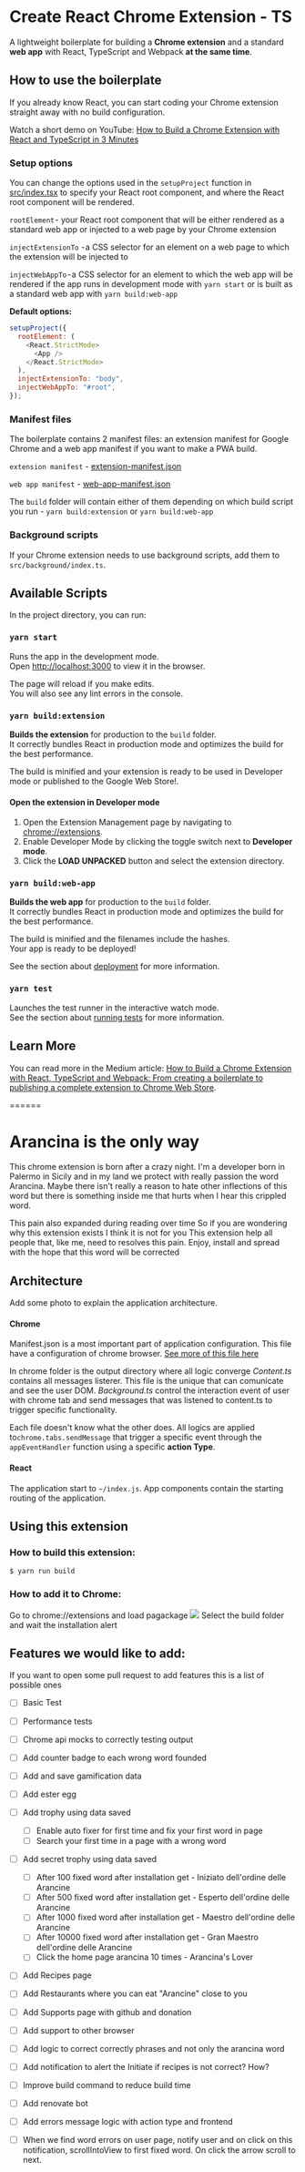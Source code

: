 # Create React Chrome Extension - TS

A lightweight boilerplate for building a **Chrome extension** and a standard **web app** with React, TypeScript and Webpack **at the same time**.

## How to use the boilerplate

If you already know React, you can start coding your Chrome extension straight away with no build configuration.

Watch a short demo on YouTube: [How to Build a Chrome Extension with React and TypeScript in 3 Minutes](https://youtu.be/qIuaHkXU0zM)

### Setup options

You can change the options used in the `setupProject` function in  [src/index.tsx](https://github.com/pixochi/create-react-chrome-extension-ts/blob/main/src/index.tsx) to specify your React root component, and where the React root component will be rendered.

`rootElement` - your React root component that will be either rendered as a standard web app or injected to a web page by your Chrome extension

`injectExtensionTo` - a CSS selector for an element on a web page to which the extension will be injected to

`injectWebAppTo` - a CSS selector for an element to which the web app will be rendered if the app runs in development mode with `yarn start` or is built as a standard web app with `yarn build:web-app`

**Default options:**
```javascript
setupProject({
  rootElement: (
    <React.StrictMode>
      <App />
    </React.StrictMode>
  ),
  injectExtensionTo: "body",
  injectWebAppTo: "#root",
});
```

### Manifest files

The boilerplate contains 2 manifest files: an extension manifest for Google Chrome and a web app manifest if you want to make a PWA build.

`extension manifest` - [extension-manifest.json](https://github.com/pixochi/create-react-chrome-extension-ts/blob/main/public/extension-manifest.json)

`web app manifest` - [web-app-manifest.json](https://github.com/pixochi/create-react-chrome-extension-ts/blob/main/public/web-app-manifest.json)

The `build` folder will contain either of them depending on which build script you run - `yarn build:extension` or `yarn build:web-app`

### Background scripts

If your Chrome extension needs to use background scripts, add them to `src/background/index.ts`.

## Available Scripts

In the project directory, you can run:

### `yarn start`

Runs the app in the development mode.\
Open [http://localhost:3000](http://localhost:3000) to view it in the browser.

The page will reload if you make edits.\
You will also see any lint errors in the console.

### `yarn build:extension`

**Builds the extension** for production to the `build` folder.\
It correctly bundles React in production mode and optimizes the build for the best performance.

The build is minified and your extension is ready to be used in Developer mode or published to the Google Web Store!.

#### Open the extension in Developer mode

1. Open the Extension Management page by navigating to [chrome://extensions](chrome://extensions).
2. Enable Developer Mode by clicking the toggle switch next to **Developer mode**.
3. Click the **LOAD UNPACKED** button and select the extension directory.

### `yarn build:web-app`

**Builds the web app** for production to the `build` folder.\
It correctly bundles React in production mode and optimizes the build for the best performance.

The build is minified and the filenames include the hashes.\
Your app is ready to be deployed!

See the section about [deployment](https://facebook.github.io/create-react-app/docs/deployment) for more information.

### `yarn test`

Launches the test runner in the interactive watch mode.\
See the section about [running tests](https://facebook.github.io/create-react-app/docs/running-tests) for more information.

## Learn More

You can read more in the Medium article: [How to Build a Chrome Extension with React, TypeScript and Webpack: From creating a boilerplate to publishing a complete extension to Chrome Web Store](https://jakub-kozak.medium.com/how-to-build-a-chrome-extension-with-react-typescript-and-webpack-92e806ce2e16).

======

# Arancina is the only way

This chrome extension is born after a crazy night.
I'm a developer born in Palermo in Sicily and in my land we protect with really passion the word Arancina.
Maybe there isn't really a reason to hate other inflections of this word
but there is something inside me that hurts when I hear this crippled word.

This pain also expanded during reading over time
So if you are wondering why this extension exists I think it is not for you
This extension help all people that, like me, need to resolves this pain.
Enjoy, install and spread with the hope that this word will be corrected

## Architecture

Add some photo to explain the application architecture.

#### Chrome

Manifest.json is a most important part of application configuration. This file have a configuration of chrome browser.
[See more of this file here](https://developer.chrome.com/docs/extensions/mv3/intro/)

In chrome folder is the output directory where all logic converge
*Content.ts* contains all messages listerer. This file is the unique that can comunicate and see the user DOM.
*Background.ts* control the interaction event of user with chrome tab and send messages that was listened to content.ts to trigger specific functionality.

Each file doesn't know what the other does. All logics are applied to`chrome.tabs.sendMessage`
that trigger a specific event through the `appEventHandler` function using a specific __action Type__.

#### React

The application start to `~/index.js`.
App components contain the starting routing of the application.

## Using this extension

### How to build this extension:
```
$ yarn run build
```

### How to add it to Chrome:
Go to chrome://extensions and load pagackage
![](docs/readme/load-unpacked-chrome-extension.jpg)
Select the build folder and wait the installation alert

## Features we would like to add:
If you want to open some pull request to add features this is a list of possible ones

* [ ] Basic Test
* [ ] Performance tests
* [ ] Chrome api mocks to correctly testing output
* [ ] Add counter badge to each wrong word founded
* [ ] Add and save gamification data
* [ ] Add ester egg
* [ ] Add trophy using data saved
    * [ ] Enable auto fixer for first time and fix your first word in page
    * [ ] Search your first time in a page with a wrong word
* [ ] Add secret trophy using data saved
    * [ ] After 100 fixed word after installation get - Iniziato dell'ordine delle Arancine
    * [ ] After 500 fixed word after installation get - Esperto dell'ordine delle Arancine
    * [ ] After 1000 fixed word after installation get - Maestro dell'ordine delle Arancine
    * [ ] After 10000 fixed word after installation get - Gran Maestro dell'ordine delle Arancine
    * [ ] Click the home page arancina 10 times - Arancina's Lover
* [ ] Add Recipes page
* [ ] Add Restaurants where you can eat "Arancine" close to you
* [ ] Add Supports page with github and donation
* [ ] Add support to other browser
* [ ] Add logic to correct correctly phrases and not only the arancina word
* [ ] Add notification to alert the Initiate if recipes is not correct? How?
* [ ] Improve build command to reduce build time
* [ ] Add renovate bot
* [ ] Add errors message logic with action type and frontend
* [ ] When we find word errors on user page, notify user and on click on this notification, scrollIntoView to first fixed word. On click the arrow scroll to next. 



